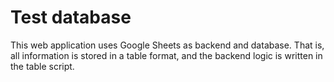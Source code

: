 <h1>Test database</h1>

<p>This web application uses Google Sheets as backend and database. That is, all information is stored in a table format, and the backend logic is written in the table script.</p>
